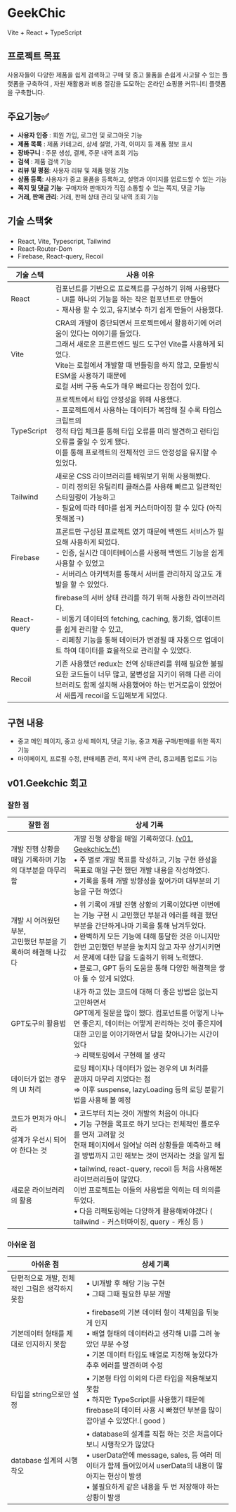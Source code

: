 # GeekChic

Vite + React + TypeScript

## 프로젝트 목표

사용자들이 다양한 제품을 쉽게 검색하고 구매 및 중고 물품을 손쉽게 사고팔 수 있는 플랫폼을 구축하여 , 자원 재활용과 비용 절감을 도모하는 온라인 쇼핑몰 커뮤니티 플랫폼을 구축합니다.

## **주요기능✅**

- **사용자 인증** : 회원 가입, 로그인 및 로그아웃 기능
- **제품 목록** : 제품 카테고리, 상세 설명, 가격, 이미지 등 제품 정보 표시
- **장바구니** : 주문 생성, 결제, 주문 내역 조회 기능
- **검색** : 제품 검색 기능
- **리뷰 및 평점**: 사용자 리뷰 및 제품 평점 기능
- **상품 등록**: 사용자가 중고 물품을 등록하고, 설명과 이미지를 업로드할 수 있는 기능
- **쪽지 및 댓글 기능**: 구매자와 판매자가 직접 소통할 수 있는 쪽지, 댓글 기능
- **거래, 판매 관리**: 거래, 판매 상태 관리 및 내역 조회 기능

## 기술 스택🛠️

- React, Vite, Typescript, Tailwind
- React-Router-Dom
- Firebase, React-query, Recoil 

| **기술 스택** | **사용 이유**  |
| --- | --- |
| React  | 컴포넌트를 기반으로 프로젝트를 구성하기 위해 사용했다 <br> - UI를 하나의 기능을 하는 작은 컴포넌트로 만들어 <br> - 재사용 할 수 있고, 유지보수 하기 쉽게 만들어 사용했다.  |
| Vite | CRA의 개발이 중단되면서 프로젝트에서 활용하기에 어려움이 있다는 이야기를 들었다.<br> 그래서 새로운 프론트엔드 빌드 도구인 Vite를 사용하게 되었다.<br> Vite는 로컬에서 개발할 때 번들링을 하지 않고, 모듈방식 ESM을 사용하기 때문에 <br> 로컬 서버 구동 속도가 매우 빠르다는 장점이 있다.     |
| TypeScript | 프로젝트에서 타입 안정성을 위해 사용했다. <br> - 프로젝트에서 사용하는 데이터가 복잡해 질 수록 타입스크립트의 <br> 정적 타입 체크를 통해 타입 오류를 미리 발견하고 런타임 오류를 줄일 수 있게 됐다. <br> 이를 통해 프로젝트의 전체적인 코드 안정성을 유지할 수 있었다. |
| Tailwind | 새로운 CSS 라이브러리를 배워보기 위해 사용해봤다. <br> - 미리 정의된 유틸리티 클래스를 사용해 빠르고 일관적인 스타일링이 가능하고 <br> - 필요에 따라 테마를 쉽게 커스터마이징 할 수 있다 (아직못해봄ㅋ) |
| Firebase | 프론트만 구성된 프로젝트 였기 때문에 백엔드 서비스가 필요해 사용하게 되었다. <br>- 인증, 실시간 데이터베이스를 사용해 백엔드 기능을 쉽게 사용할 수 있었고 <br> - 서버리스 아키텍처를 통해서 서버를 관리하지 않고도 개발을 할 수 있었다. |
| React-query | firebase의 서버 상태 관리를 하기 위해 사용한 라이브러리다. <br>- 비동기 데이터의 fetching, caching, 동기화, 업데이트를 쉽게 관리할 수 있고, <br>- 리페칭 기능을 통해 데이터가 변경될 때 자동으로 업데이트 하여 데이터를 효율적으로 관리할 수 있었다. |
| Recoil  | 기존 사용했던 redux는 전역 상태관리를 위해 필요한 불필요한 코드들이 너무 많고, 불변성을 지키이 위해 다른 라이브러리도 함께 설치해 사용했어야 하는 번거로움이 있었어서 새롭게 recoil을 도입해보게 되었다.  |

## 구현 내용 
- 중고 메인 페이지, 중고 상세 페이지, 댓글 기능, 중고 제품 구매/판매를 위한 쪽지 기능
- 마이페이지, 프로필 수정, 판매제품 관리, 쪽지 내역 관리, 중고제품 업로드 기능

## v01.Geekchic 회고
### 잘한 점
| 잘한 점 | 상세 기록 |
| --- | --- |
| 개발 진행 상황을 매일 기록하며 기능의 대부분을 마무리 함 | 개발 진행 상황을 매일 기록하였다. [(v01. Geekchic노션)](https://www.notion.so/fun-blog/GeekChic-9b1bba8f765b41d18304ed403161c4e4) <br> • 주 별로 개발 목표를 작성하고, 기능 구현 완성을 목표로 매일 구현 했던 개발 내용을 작성하였다.  <br> • 기록을 통해 개발 방향성을 짚어가며 대부분의 기능을 구현 하였다 |
| 개발 시 어려웠던 부분,  <br>고민했던 부분을 기록하며 해결해 나갔다 | • 위 기록이 개발 진행 상황의 기록이었다면 이번에는 기능 구현 시 고민했던 부분과 에러를 해결 했던 부분을 간단하게나마 기록을 통해 남겨두었다. <br>• 완벽하게 모든 기능에 대해 통달한 것은 아니지만 한번 고민했던 부분을 놓치지 않고 자꾸 상기시키면서 문제에 대한 답을 도출하기 위해 노력했다. <br>• 블로그, GPT 등의 도움을 통해 다양한 해결책을 쌓아 둘 수 있게 되었다.  |
| GPT도구의 활용법 | 내가 하고 있는 코드에 대해 더 좋은 방법은 없는지 고민하면서  <br> GPT에게 질문을 많이 했다. 컴포넌트를 어떻게 나누면 좋은지, 데이터는 어떻게 관리하는 것이 좋은지에 대한 고민을 이야기하면서 답을 찾아나가는 시간이었다 <br> → 리팩토링에서 구현해 볼 생각 |
| 데이터가 없는 경우의 UI 처리 | 로딩 페이지나 데이터가 없는 경우의 UI 처리를<br> 끝까지 마무리 지었다는 점 <br>⇒ 이후 suspense, lazyLoading 등의 로딩 분할기법을 사용해 볼 예정  |
| 코드가 먼저가 아니라  <br> 설계가 우선시 되어야 한다는 것 | • 코드부터 치는 것이 개발의 처음이 아니다 <br> • 기능 구현을 목표로 하기 보다는 전체적인 플로우를 먼저 고려할 것<br> 현재 페이지에서 일어날 여러 상황들을 예측하고 해결 방법까지 고민 해보는 것이 먼저라는 것을 알게 됨  |
| 새로운 라이브러리의 활용 | • tailwind, react-query, recoil 등 처음 사용해본 라이브러리들이 많았다.<br>이번 프로젝트는 이들의  사용법을 익히는 데 의의를 두었다. <br> • 다음 리팩토링에는 다양하게 활용해봐야겠다 ( tailwind - 커스터마이징, query - 캐싱 등 )  |

### 아쉬운 점
| 아쉬운 점 | 상세 기록 |
| --- | --- |
| 단편적으로 개발, 전체적인 그림은 생각하지 못함  | • UI개발 후 해당 기능 구현 <br>• 그때 그때 필요한 부분 개발 |
| 기본데이터 형태를 제대로 인지하지 못함  | • firebase의 기본 데이터 형이 객체임을 뒤늦게 인지<br> • 배열 형태의 데이터라고 생각해 UI를 그려 놓았던 부분 수정<br> • 기본 데이터 타입도 배열로 지정해 놓았다가 추후 에러를 발견하며 수정 |
| 타입을 string으로만 설정 | • 기본형 타입 이외의 다른 타입을 적용해보지 못함 <br>• 하지만 TypeScript를 사용했기 때문에 firebase의 데이터 사용 시 빠졌던 부분을 많이 잡아낼 수 있었다!.( good ) |
| database 설계의 시행착오 | • database의 설계를 직접 하는 것은 처음이다보니 시행착오가 많았다 <br>• userData안에 message, sales, 등 여러 데이터가 함께 들어있어서 userData의 내용이 많아지는 현상이 발생<br>• 불필요하게 같은 내용을 두 번 저장해야 하는 상황이 발생  |
